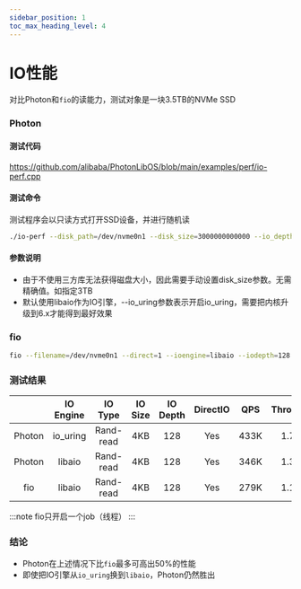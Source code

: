 ```yaml
---
sidebar_position: 1
toc_max_heading_level: 4
---
```


# IO性能

对比Photon和`fio`的读能力，测试对象是一块3.5TB的NVMe SSD

### Photon

#### 测试代码

https://github.com/alibaba/PhotonLibOS/blob/main/examples/perf/io-perf.cpp

#### 测试命令

测试程序会以只读方式打开SSD设备，并进行随机读

```bash
./io-perf --disk_path=/dev/nvme0n1 --disk_size=3000000000000 --io_depth=128 --io_size=4096 --io_uring 
```

#### 参数说明

- 由于不使用三方库无法获得磁盘大小，因此需要手动设置disk_size参数。无需精确值。如指定3TB
- 默认使用libaio作为IO引擎，--io_uring参数表示开启io_uring，需要把内核升级到6.x才能得到最好效果

### fio

```bash
fio --filename=/dev/nvme0n1 --direct=1 --ioengine=libaio --iodepth=128 --rw=randread --bs=4k --size=100% --group_reporting --name=randread --numjobs=1
```

### 测试结果

|        | IO Engine |  IO Type  | IO Size | IO Depth | DirectIO |  QPS  | Throughput | CPU util |
| :----: | :-------: | :-------: | :-----: | :------: | :------: | :---: | :--------: | :------: |
| Photon | io_uring  | Rand-read |   4KB   |   128    |   Yes    | 433K  |   1.73GB   |   100%   |
| Photon |  libaio   | Rand-read |   4KB   |   128    |   Yes    | 346K  |   1.38GB   |   100%   |
|  fio   |  libaio   | Rand-read |   4KB   |   128    |   Yes    | 279K  |   1.11GB   |   100%   |

:::note
fio只开启一个job（线程）
:::

### 结论

- Photon在上述情况下比`fio`最多可高出50%的性能
- 即使把IO引擎从`io_uring`换到`libaio`，Photon仍然胜出